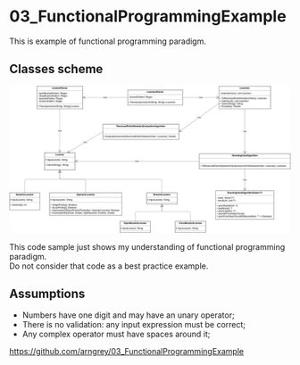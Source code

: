 # 03_FunctionalProgrammingExample

This is example of functional programming paradigm.

## Classes scheme
![Alt text](/UML.png)

This code sample just shows my understanding of functional programming paradigm.  
Do not consider that code as a best practice example.

## Assumptions
- Numbers have one digit and may have an unary operator;
- There is no validation: any input expression must be correct;
- Any complex operator must have spaces around it;

https://github.com/arngrey/03_FunctionalProgrammingExample